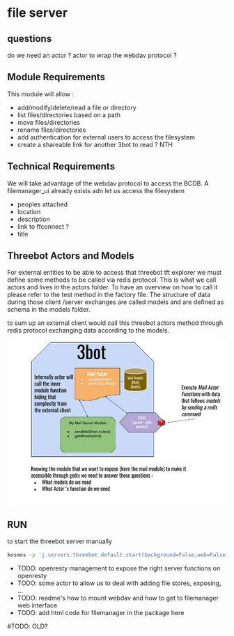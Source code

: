 # file server

## questions

do we need an actor ?
actor to wrap the webdav protocol ?

## Module Requirements

This module will allow :

- add/modify/delete/read a file or directory
- list files/directories based on a path
- move files/directories
- rename files/directories
- add authentication for external users to access the filesystem
- create a shareable link for another 3bot to read ? NTH

## Technical Requirements

We will take advantage of the webdav protocol to access the BCDB. A filemanager_ui already exists adn let us access the filesystem

- peoples attached
- location
- description
- link to ffconnect ?
- title

## Threebot Actors and Models

For external entities to be able to access that threebot tft explorer we must define some methods to be called via redis protocol.
This is what we call actors and lives in the actors folder. To have an overview on how to call it please refer to the test method in the factory file.
The structure of data during those client /server exchanges are called models and are defined as schema in the models folder.

to sum up an external client would call this threebot actors method through redis protocol exchanging data according to the models.

![3Bot module example with mail module](../doc/images/3bot_actors_models.jpg)

## RUN

to start the threebot server manually

```bash
kosmos -p 'j.servers.threebot.default.start(background=False,web=False)'
```

- TODO: openresty management to expose the right server functions on openresty
- TODO: some actor to allow us to deal with adding file stores, exposing, ...
- TODO: readme's how to mount webdav and how to get to filemanager web interface
- TODO: add html code for filemanager in the package here

#TODO: OLD?
